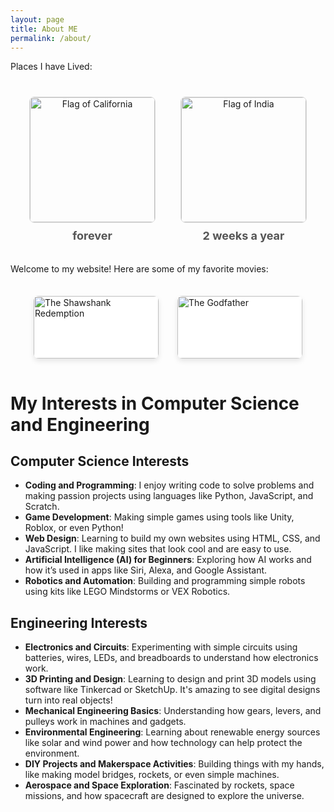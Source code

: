 ```yaml
---
layout: page
title: About ME
permalink: /about/
---
```


Places I have Lived:

<div style="display: flex; justify-content: center; align-items: center; margin-top: 20px;">
  
  <!-- California Flag -->
  <div style="text-align: center; margin: 20px;">
    <img src="https://upload.wikimedia.org/wikipedia/commons/0/01/Flag_of_California.svg" alt="Flag of California" style="width: 200px; height: auto; border: 1px solid #ddd; border-radius: 8px;">
    <div style="font-size: 18px; font-weight: bold; color: #555; margin-top: 10px;">forever</div>
  </div>

  <!-- India Flag -->
  <div style="text-align: center; margin: 20px;">
    <img src="https://upload.wikimedia.org/wikipedia/en/4/41/Flag_of_India.svg" alt="Flag of India" style="width: 200px; height: auto; border: 1px solid #ddd; border-radius: 8px;">
    <div style="font-size: 18px; font-weight: bold; color: #555; margin-top: 10px;">2 weeks a year</div>
  </div>

</div>


Welcome to my website! Here are some of my favorite movies:

<div style="display: flex; flex-wrap: wrap; justify-content: center; margin-top: 20px;">

  <!-- Movie 1 -->
  <div style="background-color: white; border-radius: 8px; box-shadow: 0 4px 8px rgba(0, 0, 0, 0.1); margin: 15px; width: 200px; overflow: hidden; transition: transform 0.2s;">
      <img src="https://m.media-amazon.com/images/I/51NiGlapXlL._AC_.jpg" alt="The Shawshank Redemption" style="width: 100%; height: auto;">
      <div style="padding: 10px; font-size: 18px; font-weight: bold; color: #555;">The Shawshank Redemption</div>
  </div>

  <!-- Movie 2 -->
  <div style="background-color: white; border-radius: 8px; box-shadow: 0 4px 8px rgba(0, 0, 0, 0.1); margin: 15px; width: 200px; overflow: hidden; transition: transform 0.2s;">
      <img src="https://m.media-amazon.com/images/I/51oBxmV-dML._AC_.jpg" alt="The Godfather" style="width: 100%; height: auto;">
      <div style="padding: 10px; font-size: 18px; font-weight: bold; color: #555;">The Matrix</div>
  </div>

</div>

# My Interests in Computer Science and Engineering

## Computer Science Interests

- **Coding and Programming**: I enjoy writing code to solve problems and making passion projects using languages like Python, JavaScript, and Scratch.
- **Game Development**: Making simple games using tools like Unity, Roblox, or even Python! 
- **Web Design**: Learning to build my own websites using HTML, CSS, and JavaScript. I like making sites that look cool and are easy to use.
- **Artificial Intelligence (AI) for Beginners**: Exploring how AI works and how it’s used in apps like Siri, Alexa, and Google Assistant.
- **Robotics and Automation**: Building and programming simple robots using kits like LEGO Mindstorms or VEX Robotics.

## Engineering Interests

- **Electronics and Circuits**: Experimenting with simple circuits using batteries, wires, LEDs, and breadboards to understand how electronics work.
- **3D Printing and Design**: Learning to design and print 3D models using software like Tinkercad or SketchUp. It's amazing to see digital designs turn into real objects!
- **Mechanical Engineering Basics**: Understanding how gears, levers, and pulleys work in machines and gadgets.
- **Environmental Engineering**: Learning about renewable energy sources like solar and wind power and how technology can help protect the environment.
- **DIY Projects and Makerspace Activities**: Building things with my hands, like making model bridges, rockets, or even simple machines.
- **Aerospace and Space Exploration**: Fascinated by rockets, space missions, and how spacecraft are designed to explore the universe.




